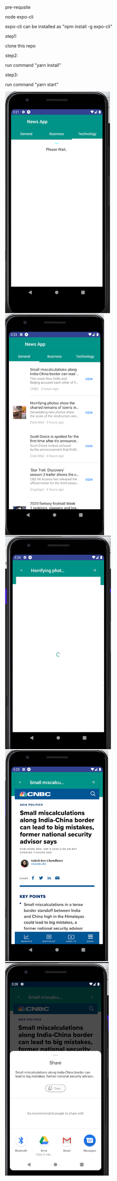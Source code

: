 pre-requsite

node
expo-cli

expo-cli can be installed as "npm install -g expo-cli"


step1:

clone this repo

step2:

run command "yarn install"

step3:

run command "yarn start"

![demo image1](/images/1.png)
![demo image2](/images/2.png)
![demo image3](/images/3.png)
![demo image4](/images/4.png)
![demo image5](/images/5.png)

